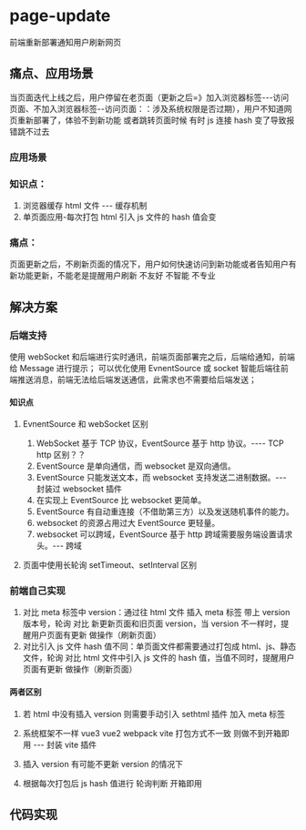 # page-update

前端重新部署通知用户刷新网页

## 痛点、应用场景

当页面迭代上线之后，用户停留在老页面（更新之后=》加入浏览器标签---访问页面、不加入浏览器标签--访问页面：：涉及系统权限是否过期），用户不知道网页重新部署了，体验不到新功能 或者跳转页面时候 有时 js 连接 hash 变了导致报错跳不过去

### 应用场景

### 知识点：

1.  浏览器缓存 html 文件 --- 缓存机制
2.  单页面应用-每次打包 html 引入 js 文件的 hash 值会变

### 痛点：

页面更新之后，不刷新页面的情况下，用户如何快速访问到新功能或者告知用户有新功能更新，不能老是提醒用户刷新 不友好 不智能 不专业

## 解决方案

### 后端支持

使用 webSocket 和后端进行实时通讯，前端页面部署完之后，后端给通知，前端给 Message 进行提示；
可以优化使用 EvnentSource 或 socket 智能后端往前端推送消息，前端无法给后端发送通信，此需求也不需要给后端发送；

#### 知识点

1. EvnentSource 和 webSocket 区别

   1. WebSocket 基于 TCP 协议，EventSource 基于 http 协议。---- TCP http 区别？？
   2. EventSource 是单向通信，而 websocket 是双向通信。
   3. EventSource 只能发送文本，而 websocket 支持发送二进制数据。--- 封装过 websocket 插件
   4. 在实现上 EventSource 比 websocket 更简单。
   5. EventSource 有自动重连接（不借助第三方）以及发送随机事件的能力。
   6. websocket 的资源占用过大 EventSource 更轻量。
   7. websocket 可以跨域，EventSource 基于 http 跨域需要服务端设置请求头。--- 跨域

2. 页面中使用长轮询 setTimeout、setInterval 区别

### 前端自己实现

1. 对比 meta 标签中 version：通过往 html 文件 插入 meta 标签 带上 version 版本号，轮询 对比 新更新页面和旧页面 version，当 version 不一样时，提醒用户页面有更新 做操作（刷新页面）
2. 对比引入 js 文件 hash 值不同：单页面文件都需要通过打包成 html、js、静态文件，轮询 对比 html 文件中引入 js 文件的 hash 值，当值不同时，提醒用户页面有更新 做操作（刷新页面）

#### 两者区别

1.  若 html 中没有插入 version 则需要手动引入 sethtml 插件 加入 meta 标签
2.  系统框架不一样 vue3 vue2 webpack vite 打包方式不一致 则做不到开箱即用 --- 封装 vite 插件
3.  插入 version 有可能不更新 version 的情况下

4.  根据每次打包后 js hash 值进行 轮询判断
    开箱即用

## 代码实现
